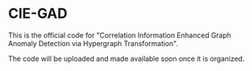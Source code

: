 # CIE-GAD
This is the official code for "Correlation Information Enhanced Graph Anomaly Detection via Hypergraph Transformation".

The code will be uploaded and made available soon once it is organized.
